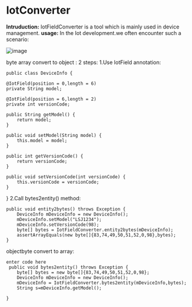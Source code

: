 # IotConverter

**Intruduction:**
IotFieldConverter is a tool which is mainly used in device management.
**usage:**
In the Iot development.we often  encounter such a scenario:

![image](https://github.com/roninCoderJ/IotConverter/raw/master/Pic/a.png)

byte array convert to object :
2 steps:
1.Use IotField annotation:

    public class DeviceInfo {

    @IotField(position = 0,length = 6)
    private String model;

    @IotField(position = 6,length = 2)
    private int versionCode;

    public String getModel() {
        return model;
    }

    public void setModel(String model) {
        this.model = model;
    }

    public int getVersionCode() {
        return versionCode;
    }

    public void setVersionCode(int versionCode) {
        this.versionCode = versionCode;
    }
}
2.Call bytes2entity() method:

   
    public void entity2bytes() throws Exception {
        DeviceInfo mDeviceInfo = new DeviceInfo();
        mDeviceInfo.setModel("LSJ1234");
        mDeviceInfo.setVersionCode(98);
        byte[] bytes = IotFieldConverter.entity2bytes(mDeviceInfo);
        assertArrayEquals(new byte[]{83,74,49,50,51,52,0,98},bytes);
    }
    
 objectbyte convert to array:
  

    enter code here
     public void bytes2entity() throws Exception {
        byte[] bytes = new byte[]{83,74,49,50,51,52,0,98};
        DeviceInfo mDeviceInfo = new DeviceInfo();
        mDeviceInfo = IotFieldConverter.bytes2entity(mDeviceInfo,bytes);
        String s=mDeviceInfo.getModel();

    }
    
